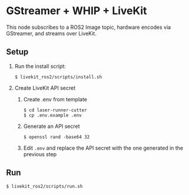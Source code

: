 # GStreamer + WHIP + LiveKit

This node subscribes to a ROS2 Image topic, hardware encodes via GStreamer, and streams over LiveKit.

## Setup

1.  Run the install script:

        $ livekit_ros2/scripts/install.sh

1.  Create LiveKit API secret

    1.  Create .env from template

            $ cd laser-runner-cutter
            $ cp .env.example .env

    2.  Generate an API secret

            $ openssl rand -base64 32

    3.  Edit `.env` and replace the API secret with the one generated in the previous step

## Run

```
$ livekit_ros2/scripts/run.sh
```
